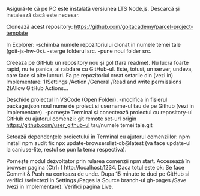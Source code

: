 Asigură-te că pe PC este instalată versiunea LTS Node.js. Descarcă și instalează
dacă este necesar.

Clonează acest repository:
https://github.com/goitacademy/parcel-project-template

In Explorer: -schimba numele repozitoriului clonat in numele temei tale
(goit-js-hw-0x). -sterge folderul src. -pune noul folder src.

Creează pe GitHub un repository nou și gol (fara readme). Nu lucra foarte rapid,
nu te panica, ai rabdare cu GitHub-ul. Este, totusi, un server, undeva, care
face si alte lucruri. Fa pe repozitoriul creat setarile din (vezi in)
Implementare: 1)Settings /Action /General /Read and write permissions 2)Allow
GitHub Actions...

Deschide proiectul în VSCode (Open Folder). -modifica in fisierul package.json
noul nume de proiect si username-ul tau de pe Github (vezi in Implementare).
-pornește Terminal și conectează proiectul cu repository-ul GitHub cu ajutorul
comenzii: git remote set-url origin https://github.com/user_github-ul tau/numele
temei tale.git

Setează dependențele proiectului în Terminal cu ajutorul comenziilor: npm
install npm audit fix npx update-browserslist-db@latest (va face update-ul la
caniuse-lite, restul se pun la tema respectiva).

Pornește modul dezvoltator prin rularea comenzii npm start. Accesează în browser
pagina (Ctrl+) http://localhost:1234. Daca totul este ok: Se face Commit & Push
nu conteaza de unde. Dupa 15 minute te duci pe GitHub si verifici /selectezi in
Settings /Pages la Source branch-ul gh-pages /Save (vezi in Implementare).
Verifici pagina Live.
